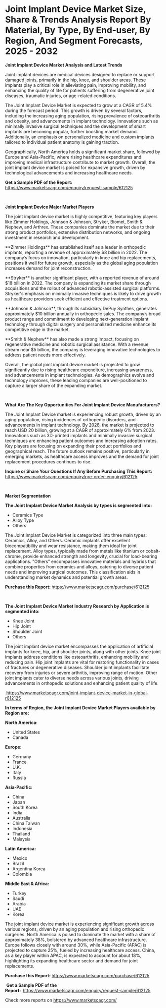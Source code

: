 <p><h1>Joint Implant Device Market Size, Share & Trends Analysis Report By Material, By Type, By End-user, By Region, And Segment Forecasts, 2025 - 2032</h1></p><p><strong>Joint Implant Device Market Analysis and Latest Trends</strong></p>
<p><p>Joint implant devices are medical devices designed to replace or support damaged joints, primarily in the hip, knee, and shoulder areas. These implants play a critical role in alleviating pain, improving mobility, and enhancing the quality of life for patients suffering from degenerative joint diseases, traumatic injuries, or age-related conditions. </p><p>The Joint Implant Device Market is expected to grow at a CAGR of 5.4% during the forecast period. This growth is driven by several factors, including the increasing aging population, rising prevalence of osteoarthritis and obesity, and advancements in implant technology. Innovations such as minimally invasive surgical techniques and the development of smart implants are becoming popular, further boosting market demand. Additionally, an emphasis on personalized medicine and custom implants tailored to individual patient anatomy is gaining traction. </p><p>Geographically, North America holds a significant market share, followed by Europe and Asia-Pacific, where rising healthcare expenditures and improving medical infrastructure contribute to market growth. Overall, the joint implant device market is poised for expansive growth, driven by technological advancements and increasing healthcare needs.</p></p>
<p><strong>Get a Sample PDF of the Report:&nbsp;</strong> <a href="https://www.marketscagr.com/enquiry/request-sample/612125?utm_campaign=3266&utm_medium=2&utm_source=Github&utm_content=ia&utm_term=23032025&utm_id=joint-implant-device">https://www.marketscagr.com/enquiry/request-sample/612125</a></p>
<p>&nbsp;</p>
<p><strong>Joint Implant Device Major Market Players</strong></p>
<p><p>The joint implant device market is highly competitive, featuring key players like Zimmer Holdings, Johnson & Johnson, Stryker, Biomet, Smith & Nephew, and Arthrex. These companies dominate the market due to their strong product portfolios, extensive distribution networks, and ongoing investment in research and development.</p><p>**Zimmer Holdings** has established itself as a leader in orthopedic implants, reporting a revenue of approximately $8 billion in 2022. The company’s focus on innovation, particularly in knee and hip replacements, positions it well for future growth, especially as the global aging population increases demand for joint reconstruction.</p><p>**Stryker** is another significant player, with a reported revenue of around $18 billion in 2022. The company is expanding its market share through acquisitions and the rollout of advanced robotic-assisted surgical platforms. Stryker's emphasis on minimally invasive techniques is likely to drive growth as healthcare providers seek efficient and effective treatment options.</p><p>**Johnson & Johnson**, through its subsidiary DePuy Synthes, generates approximately $10 billion annually in orthopedic sales. The company’s broad product range and commitment to developing next-generation implant technology through digital surgery and personalized medicine enhance its competitive edge in the market.</p><p>**Smith & Nephew** has also made a strong impact, focusing on regenerative medicine and robotic surgical assistance. With a revenue stream near $5 billion, the company is leveraging innovative technologies to address patient needs more effectively.</p><p>Overall, the global joint implant device market is projected to grow significantly due to rising healthcare expenditure, increasing awareness, and advancements in implant technologies. As demographics evolve and technology improves, these leading companies are well-positioned to capture a larger share of the expanding market.</p></p>
<p>&nbsp;</p>
<p><strong>What Are The Key Opportunities For Joint Implant Device Manufacturers?</strong></p>
<p><p>The Joint Implant Device market is experiencing robust growth, driven by an aging population, rising incidences of orthopedic disorders, and advancements in implant technology. By 2028, the market is projected to reach USD 20 billion, growing at a CAGR of approximately 6% from 2023. Innovations such as 3D-printed implants and minimally invasive surgical techniques are enhancing patient outcomes and increasing adoption rates. Key players are focusing on expanding their product portfolios and geographical reach. The future outlook remains positive, particularly in emerging markets, as healthcare access improves and the demand for joint replacement procedures continues to rise.</p></p>
<p><strong>Inquire or Share Your Questions If Any Before Purchasing This Report:</strong> <a href="https://www.marketscagr.com/enquiry/pre-order-enquiry/612125?utm_campaign=3266&utm_medium=2&utm_source=Github&utm_content=ia&utm_term=23032025&utm_id=joint-implant-device">https://www.marketscagr.com/enquiry/pre-order-enquiry/612125</a></p>
<p>&nbsp;</p>
<p><strong>Market Segmentation</strong></p>
<p><strong>The Joint Implant Device Market Analysis by types is segmented into:</strong></p>
<p><ul><li>Ceramics Type</li><li>Alloy Type</li><li>Others</li></ul></p>
<p><p>The Joint Implant Device Market is categorized into three main types: Ceramics, Alloy, and Others. Ceramic implants offer excellent biocompatibility and wear resistance, making them ideal for joint replacement. Alloy types, typically made from metals like titanium or cobalt-chrome, provide enhanced strength and longevity, crucial for load-bearing applications. "Others" encompasses innovative materials and hybrids that combine properties from ceramics and alloys, catering to diverse patient needs and improving surgical outcomes. This classification aids in understanding market dynamics and potential growth areas.</p></p>
<p><strong>Purchase this Report:&nbsp;</strong><a href="https://www.marketscagr.com/purchase/612125?utm_campaign=3266&utm_medium=2&utm_source=Github&utm_content=ia&utm_term=23032025&utm_id=joint-implant-device">https://www.marketscagr.com/purchase/612125</a></p>
<p>&nbsp;</p>
<p><strong>The Joint Implant Device Market Industry Research by Application is segmented into:</strong></p>
<p><ul><li>Knee Joint</li><li>Hip Joint</li><li>Shoulder Joint</li><li>Others</li></ul></p>
<p><p>The joint implant device market encompasses the application of artificial implants for knee, hip, and shoulder joints, along with other joints. Knee joint implants address conditions like osteoarthritis, enhancing mobility and reducing pain. Hip joint implants are vital for restoring functionality in cases of fractures or degenerative diseases. Shoulder joint implants facilitate recovery from injuries or severe arthritis, improving range of motion. Other joint implants cater to diverse needs across various joints, driving advancements in orthopedic solutions and enhancing patient quality of life.</p></p>
<p><a href="https://www.marketscagr.com/joint-implant-device-market-in-global-r612125?utm_campaign=3266&utm_medium=2&utm_source=Github&utm_content=ia&utm_term=23032025&utm_id=joint-implant-device">&nbsp;https://www.marketscagr.com/joint-implant-device-market-in-global-r612125</a></p>
<p><strong>In terms of Region, the Joint Implant Device Market Players available by Region are:</strong></p>
<p>
    <p> <strong> North America: </strong>
        <ul>
            <li>United States</li>
            <li>Canada</li>
        </ul>
        </p> 
    <p> <strong> Europe: </strong>
        <ul>
            <li>Germany</li>
            <li>France</li>
            <li>U.K.</li>
            <li>Italy</li>
            <li>Russia</li>
        </ul>
        </p> 
    <p> <strong> Asia-Pacific: </strong>
        <ul>
            <li>China</li>
            <li>Japan</li>
            <li>South Korea</li>
            <li>India</li>
            <li>Australia</li>
            <li>China Taiwan</li>
            <li>Indonesia</li>
            <li>Thailand</li>
            <li>Malaysia</li>
        </ul>
        </p> 
    <p> <strong> Latin America: </strong>
        <ul>
            <li>Mexico</li>
            <li>Brazil</li>
            <li>Argentina Korea</li>
            <li>Colombia</li>
        </ul>
        </p> 
    <p> <strong> Middle East & Africa: </strong>
        <ul>
            <li>Turkey</li>
            <li>Saudi</li>
            <li>Arabia</li>
            <li>UAE</li>
            <li>Korea</li>
        </ul>
    </p>
    </p>
<p><p>The joint implant device market is experiencing significant growth across various regions, driven by an aging population and rising orthopedic surgeries. North America is poised to dominate the market with a share of approximately 38%, bolstered by advanced healthcare infrastructure. Europe follows closely with around 30%, while Asia-Pacific (APAC) is projected to capture 25%, fueled by increasing healthcare access. China, as a key player within APAC, is expected to account for about 18%, highlighting its expanding healthcare sector and demand for joint replacements.</p></p>
<p><strong>Purchase this Report: </strong><a href="https://www.marketscagr.com/purchase/612125?utm_campaign=3266&utm_medium=2&utm_source=Github&utm_content=ia&utm_term=23032025&utm_id=joint-implant-device">https://www.marketscagr.com/purchase/612125</a></p>
<p>&nbsp;<strong>Get a Sample PDF of the Report:&nbsp;&nbsp;</strong><a href="https://www.marketscagr.com/enquiry/request-sample/612125?utm_campaign=3266&utm_medium=2&utm_source=Github&utm_content=ia&utm_term=23032025&utm_id=joint-implant-device">https://www.marketscagr.com/enquiry/request-sample/612125</a></p>
<p><strong></strong></p>
<p>Check more reports on <a href="https://www.marketscagr.com/?utm_campaign=3266&utm_medium=2&utm_source=Github&utm_content=ia&utm_term=23032025&utm_id=joint-implant-device">https://www.marketscagr.com/</a></p>